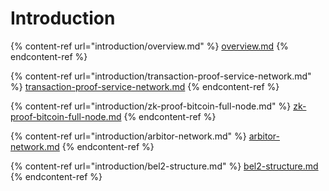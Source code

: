 # Introduction

{% content-ref url="introduction/overview.md" %}
[overview.md](introduction/overview.md)
{% endcontent-ref %}

{% content-ref url="introduction/transaction-proof-service-network.md" %}
[transaction-proof-service-network.md](introduction/transaction-proof-service-network.md)
{% endcontent-ref %}

{% content-ref url="introduction/zk-proof-bitcoin-full-node.md" %}
[zk-proof-bitcoin-full-node.md](introduction/zk-proof-bitcoin-full-node.md)
{% endcontent-ref %}

{% content-ref url="introduction/arbitor-network.md" %}
[arbitor-network.md](introduction/arbitor-network.md)
{% endcontent-ref %}

{% content-ref url="introduction/bel2-structure.md" %}
[bel2-structure.md](introduction/bel2-structure.md)
{% endcontent-ref %}

